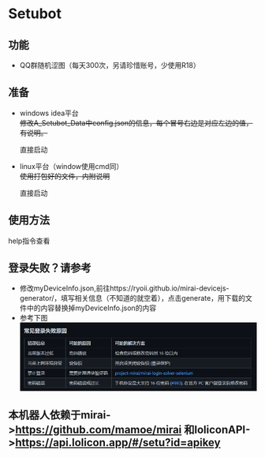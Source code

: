 # Setubot
## 功能
- QQ群随机涩图（每天300次，另请珍惜账号，少使用R18）
## 准备
- windows idea平台  
~~修改A_Setubot_Data中config.json的信息，每个冒号右边是对应左边的值，有说明。~~  
  
  直接启动
  
- linux平台（window使用cmd同）  
~~使用打包好的文件，内附说明~~
  
  直接启动
## 使用方法
help指令查看

## 登录失败？请参考
- 修改myDeviceInfo.json,前往https://ryoii.github.io/mirai-devicejs-generator/，填写相关信息（不知道的就空着），点击generate，用下载的文件中的内容替换掉myDeviceInfo.json的内容
- 参考下图  
  ![114514](src/main/resources/QQ截图20210403210135.png)
  
## 本机器人依赖于mirai->https://github.com/mamoe/mirai 和loliconAPI->https://api.lolicon.app/#/setu?id=apikey  
